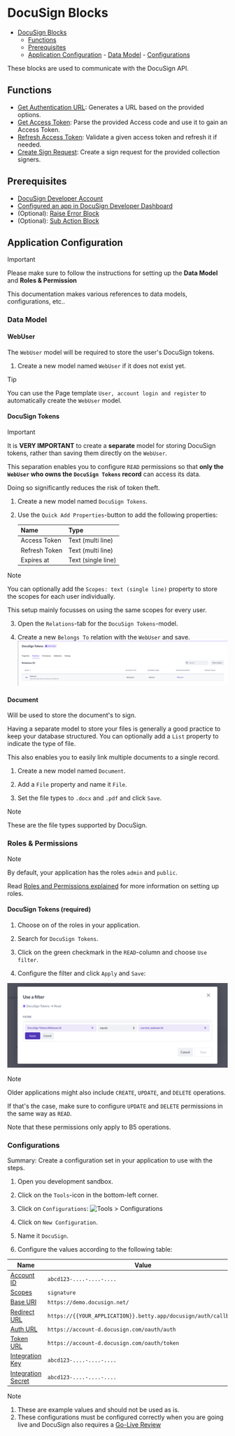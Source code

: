 # DocuSign Blocks

<!--toc:start-->

- [DocuSign Blocks](#docusign-blocks)
  - [Functions](#functions)
  - [Prerequisites](#prerequisites)
  - [Application Configuration](#application-configuration) - [Data Model](#data-model) - [Configurations](#configurations)
  <!--toc:end-->

These blocks are used to communicate with the DocuSign API.

## Functions

- [Get Authentication URL](./functions/docusign-get-authentication-url/readme.md): Generates a URL based on the provided options.
- [Get Access Token](./functions/docusign-get-access-token/readme.md): Parse the provided Access code and use it to gain an Access Token.
- [Refresh Access Token](./functions/docusign-refresh-access-token/readme.md): Validate a given access token and refresh it if needed.
- [Create Sign Request](./functions/docusign-create-sign-request/readme.md): Create a sign request for the provided collection signers.

## Prerequisites

- [DocuSign Developer Account](https://developers.docusign.com/)
- [Configured an app in DocuSign Developer Dashboard](https://support.docusign.com/s/document-item?language=en_US&bundleId=pik1583277475390&topicId=pmp1583277397015.html&_LANG=enus)
- (Optional): [Raise Error Block](https://my.bettyblocks.com/block-store/ed82e4de-9248-4bb7-8791-d2cad09369b2)
- (Optional): [Sub Action Block](https://my.bettyblocks.com/block-store/a390d91f-f284-4134-b854-38312e8297ff)

## Application Configuration

> [!IMPORTANT]
> Please make sure to follow the instructions for setting up the **Data Model** and **Roles & Permission**
>
> This documentation makes various references to data models, configurations, etc..

### Data Model

#### WebUser

The `WebUser` model will be required to store the user's DocuSign tokens.

1. Create a new model named `WebUser` if it does not exist yet.

> [!TIP]
> You can use the Page template `User, account login and register` to automatically create the `WebUser` model.

#### DocuSign Tokens

> [!IMPORTANT]
> It is **VERY IMPORTANT** to create a **separate** model for storing DocuSign tokens, rather than saving them directly on the `WebUser`.
>
> This separation enables you to configure `READ` permissions so that **only the `WebUser` who owns the `DocuSign Tokens` record** can access its data.
>
> Doing so significantly reduces the risk of token theft.

1. Create a new model named `DocuSign Tokens`.

2. Use the `Quick Add Properties`-button to add the following properties:

   | Name          | Type               |
   | ------------- | ------------------ |
   | Access Token  | Text (multi line)  |
   | Refresh Token | Text (multi line)  |
   | Expires at    | Text (single line) |

> [!NOTE]
> You can optionally add the `Scopes: text (single line)` property to store the scopes for each user individually.
>
> This setup mainly focusses on using the same scopes for every user.

3. Open the `Relations`-tab for the `DocuSign Tokens`-model.

4. Create a new `Belongs To` relation with the `WebUser` and save.
   ![DocuSign Tokens > belongs to > WebUser](./public/docusign_tokens_belong_to_webuser.jpg)

#### Document

Will be used to store the document's to sign.

Having a separate model to store your files is generally a good practice to keep your database structured.
You can optionally add a `List` property to indicate the type of file.

This also enables you to easily link multiple documents to a single record.

1. Create a new model named `Document`.

2. Add a `File` property and name it `File`.

3. Set the file types to `.docx` and `.pdf` and click `Save`.

> [!NOTE]
> These are the file types supported by DocuSign.

### Roles & Permissions

> [!NOTE]
> By default, your application has the roles `admin` and `public`.
>
> Read [Roles and Permissions explained](https://docs.bettyblocks.com/roles-and-permissions-explained) for more information on setting up roles.

#### DocuSign Tokens (required)

1. Choose on of the roles in your application.

2. Search for `DocuSign Tokens`.

3. Click on the green checkmark in the `READ`-column and choose `Use filter`.

4. Configure the filter and click `Apply` and `Save`:

![DocuSign Tokens - Read Permission](./public/docusign_tokens_read_permission.jpg)

> [!NOTE]
> Older applications might also include `CREATE`, `UPDATE`, and `DELETE` operations.
>
> If that's the case, make sure to configure `UPDATE` and `DELETE` permissions in the same way as `READ`.
>
> Note that these permissions only apply to B5 operations.

### Configurations

Summary: Create a configuration set in your application to use with the steps.

1. Open you development sandbox.

2. Click on the `Tools`-icon in the bottom-left corner.

3. Click on `Configurations`:
   ![Tools > Configurations](path)

4. Click on `New Configuration`.

5. Name it `DocuSign`.

6. Configure the values according to the following table:

| Name                                                                                        | Value                                                           |
| ------------------------------------------------------------------------------------------- | --------------------------------------------------------------- |
| [Account ID](https://apps-d.docusign.com/admin/apps-and-keys)                               | `abcd123-....-....-....`                                        |
| [Scopes](https://developers.docusign.com/platform/auth/reference/scopes/)                   | `signature`                                                     |
| [Base URI](https://developers.docusign.com/platform/api-endpoint-base-paths/)               | `https://demo.docusign.net/`                                    |
| [Redirect URL](https://apps-d.docusign.com/admin/apps-and-keys)                             | `https://{{YOUR_APPLICATION}}.betty.app/docusign/auth/callback` |
| [Auth URL](https://developers.docusign.com/platform/auth/confidential-authcode-get-token/)  | `https://account-d.docusign.com/oauth/auth`                     |
| [Token URL](https://developers.docusign.com/platform/auth/confidential-authcode-get-token/) | `https://account-d.docusign.com/oauth/token`                    |
| [Integration Key](https://apps-d.docusign.com/admin/apps-and-keys)                          | `abcd123-....-....-....`                                        |
| [Integration Secret](https://apps-d.docusign.com/admin/apps-and-keys)                       | `abcd123-....-....-....`                                        |

> [!NOTE]
>
> 1. These are example values and should not be used as is.
> 2. These configurations must be configured correctly when you are going live
>    and DocuSign also requires a [Go-Live Review](https://developers.docusign.com/platform/go-live/)
